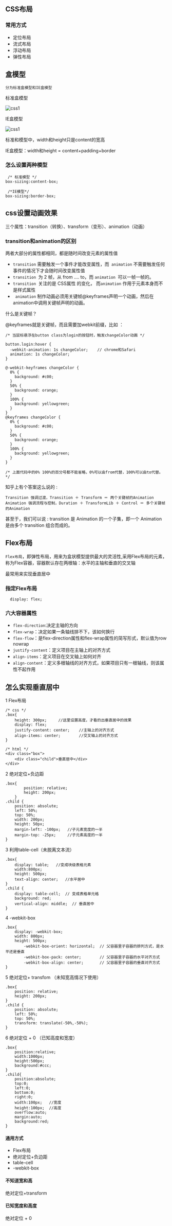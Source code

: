 CSS布局
---
 ### 常用方式
 * 定位布局
 * 流式布局
 * 浮动布局
 * 弹性布局
 
盒模型
---
 
 ```分为标准盒模型和IE盒模型```
 
 标准盒模型
 
 ![css1](https://github.com/cyanhong/web/blob/master/images/css-1.png)
 
 IE盒模型
 
 ![css1](https://github.com/cyanhong/web/blob/master/images/css-2.png)
 
  标准和模型中，width和height只是content的宽高
  
  IE盒模型：width和height = content+padding+border
  
  ### 怎么设置两种模型
  
  ```
   /* 标准模型 */
  box-sizing:content-box;

   /*IE模型*/
  box-sizing:border-box;
```

css设置动画效果
---

三个属性：transition（转换）、transform（变形）、animation（动画）

### transition和animation的区别

两者大部分的属性都相同，都是随时间改变元素的属性值

* ```transition``` 需要触发一个事件才能改变属性，而``` animation``` 不需要触发任何事件的情况下才会随时间改变属性值
* ```transition ```为 2 帧，从 from .... to，而 ```animation ```可以一帧一帧的。
* ```transition ```关注的是 CSS属性 的变化， 而```animation``` 作用于元素本身而不是样式属性
* ``` animation``` 制作动画必须用关键帧@keyframes声明一个动画，然后在 animation中调用关键帧声明的动画。

什么是关键帧？

@keyframes就是关键帧，而且需要加webkit前缀，比如 ：

```
/* 当鼠标悬浮在button class为login的按钮时，触发changeColor动画 */

button.login:hover {
  -webkit-animation: 1s changeColor;    // chrome和Safari
  animation: 1s changeColor;
}

@-webkit-keyframes changeColor {
  0% {
    background: #c00;
  }
  50% {
    background: orange;
  }
  100% {
    background: yellowgreen;
  }
}
@keyframes changeColor {
  0% {
    background: #c00;
  }
  50% {
    background: orange;
  }
  100% {
    background: yellowgreen;
  }
}

/* 上面代码中的0% 100%的百分号都不能省略，0%可以由from代替，100%可以由to代替。 */
```
知乎上有个答案这么说的 :
```
Transition 强调过渡，Transition ＋ Transform ＝ 两个关键帧的Animation
Animation 强调流程与控制，Duration ＋ TransformLib ＋ Control ＝ 多个关键帧的Animation
```
甚至于，我们可以说 : transition 是 Animation 的一个子集，即一个 Animation 是由多个 transition 组合而成的。

Flex布局
---

```Flex布局```，即弹性布局，用来为盒状模型提供最大的灵活性,采用Flex布局的元素，称为Flex容器，容器默认存在两根轴：水平的主轴和垂直的交叉轴

最常用来实现垂直居中

### 指定Flex布局
```
  display: flex;
```

### 六大容器属性

* ```flex-direction```:决定主轴的方向
* ```flex-wrap```：决定如果一条轴线排不下，该如何换行
* ```flex-flow```：是flex-direction属性和flex-wrap属性的简写形式，默认值为row nowrap
* ```justify-content```：定义项目在主轴上的对齐方式
* ```align-items```：定义项目在交叉轴上如何对齐
* ```align-content```：定义多根轴线的对齐方式，如果项目只有一根轴线，则该属性不起作用

怎么实现垂直居中
---

1 Flex布局

```
/* css */
.box{
	height: 300px;     //这里设置高度，才看的出垂直居中的效果
	display: flex;
	justify-content: center;    //主轴上的对齐方式
	align-items: center;        //交叉轴上的对齐方式
}

/* html */
<div class="box">
	<div class="child">垂直居中</div>
</div>
```
2 绝对定位+负边距

```
.box{
    	position: relative;
    	height: 200px;
    }
.child {
	position: absolute;
	left: 50%;
	top: 50%;
	width: 200px;
	height: 50px;
	margin-left: -100px;   //子元素宽度的一半
	margin-top: -25px;     //子元素高度的一半
}
```
3 利用table-cell（未脱离文本流）

```
.box{
	display: table;   //变成块级表格元素
	width:800px;
	height: 500px;
	text-align: center;   //水平居中
}
.child {
	display: table-cell;  // 变成表格单元格
	background: red;
	vertical-align: middle;  // 垂直居中
}
```
4 -webkit-box

```
.box{
  	display: -webkit-box;
	width: 800px;
   	height: 500px;
    	-webkit-box-orient: horizontal;  // 父容器里子容器的排列方式，是水平还是垂直
    	-webkit-box-pack: center;        // 父容器里子容器的水平对齐方式
    	-webkit-box-align: center;       // 父容器里子容器的垂直对齐方式
}
```
5 绝对定位+ transfom （未知宽高情况下使用）

```
.box{
	position: relative;
	height: 200px;
}
.child {
	position: absolute;
	left: 50%;
	top: 50%;
	transform: translate(-50%,-50%);
}
```

6 绝对定位 + 0 （已知高度和宽度）

```
.box{
	position:relative;
	width:1000px;
	height:500px;
	background:#ccc;
}
.child{
	position:absolute;
	top:0;
	left:0;
	bottom:0;
	right:0;
	width:100px;   //宽度
	height:100px;  //高度
	overflow:auto;
	margin:auto;
	background:red;
}
```
#### 通用方式

* Flex布局
* 绝对定位+负边距
* table-cell
* -webkit-box

#### 不知道宽和高

绝对定位+transform

#### 已知宽度和高度

绝对定位 + 0











 
 
 
